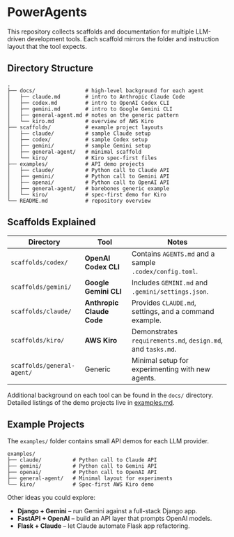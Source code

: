 # PowerAgents

This repository collects scaffolds and documentation for multiple LLM-driven development tools. Each scaffold mirrors the folder and instruction layout that the tool expects.

## Directory Structure

```text
.
├── docs/                # high-level background for each agent
│   ├── claude.md        # intro to Anthropic Claude Code
│   ├── codex.md         # intro to OpenAI Codex CLI
│   ├── gemini.md        # intro to Google Gemini CLI
│   ├── general-agent.md # notes on the generic pattern
│   └── kiro.md          # overview of AWS Kiro
├── scaffolds/           # example project layouts
│   ├── claude/          # sample Claude setup
│   ├── codex/           # sample Codex setup
│   ├── gemini/          # sample Gemini setup
│   ├── general-agent/   # minimal scaffold
│   └── kiro/            # Kiro spec-first files
├── examples/            # API demo projects
│   ├── claude/          # Python call to Claude API
│   ├── gemini/          # Python call to Gemini API
│   ├── openai/          # Python call to OpenAI API
│   ├── general-agent/   # barebones generic example
│   └── kiro/            # spec-first demo for Kiro
└── README.md            # repository overview
```

## Scaffolds Explained

| Directory                  | Tool                      | Notes                                                        |
| -------------------------- | ------------------------- | ------------------------------------------------------------ |
| `scaffolds/codex/`         | **OpenAI Codex CLI**      | Contains `AGENTS.md` and a sample `.codex/config.toml`.      |
| `scaffolds/gemini/`        | **Google Gemini CLI**     | Includes `GEMINI.md` and `.gemini/settings.json`.            |
| `scaffolds/claude/`        | **Anthropic Claude Code** | Provides `CLAUDE.md`, settings, and a command example.       |
| `scaffolds/kiro/`          | **AWS Kiro**              | Demonstrates `requirements.md`, `design.md`, and `tasks.md`. |
| `scaffolds/general-agent/` | Generic                   | Minimal setup for experimenting with new agents.             |

Additional background on each tool can be found in the `docs/` directory.
Detailed listings of the demo projects live in [examples.md](examples.md).

## Example Projects

The `examples/` folder contains small API demos for each LLM provider.

```
examples/
├── claude/          # Python call to Claude API
├── gemini/          # Python call to Gemini API
├── openai/          # Python call to OpenAI API
├── general-agent/   # Minimal layout for experiments
└── kiro/            # Spec-first AWS Kiro demo
```

Other ideas you could explore:

- **Django + Gemini** – run Gemini against a full-stack Django app.
- **FastAPI + OpenAI** – build an API layer that prompts OpenAI models.
- **Flask + Claude** – let Claude automate Flask app refactoring.
